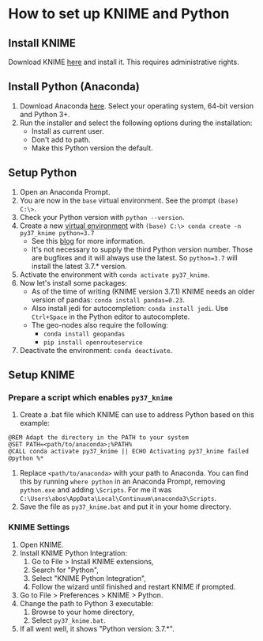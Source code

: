 # How to set up KNIME and Python
## Install KNIME
Download KNIME [here](https://www.knime.com/downloads/download-knime) and install it. This requires administrative rights.

## Install Python (Anaconda)
1. Download Anaconda [here](https://www.anaconda.com/distribution/#download-section). Select your operating system, 64-bit version and Python 3+.
1. Run the installer and select the following options during the installation:
    * Install as current user.
    * Don't add to path.
    * Make this Python version the default.

## Setup Python
1. Open an Anaconda Prompt.
1. You are now in the `base` virtual environment. See the prompt `(base) C:\>`.
1. Check your Python version with `python --version`.
1. Create a new [virtual environment](https://conda.io/projects/conda/en/latest/user-guide/tasks/manage-environments.html) with
```(base) C:\> conda create -n py37_knime python=3.7```
    * See this [blog](https://www.knime.com/blog/setting-up-the-knime-python-extension-revisited-for-python-30-and-20) for more information.
    * It's not necessary to supply the third Python version number. Those are bugfixes and it will always use the latest. So `python=3.7` will install the latest 3.7.* version.
1. Activate the environment with `conda activate py37_knime`.
1. Now let's install some packages:
    * As of the time of writing (KNIME version 3.7.1) KNIME needs an older version of pandas: `conda install pandas=0.23`.
    * Also install jedi for autocompletion: `conda install jedi`. Use `Ctrl+Space` in the Python editor to autocomplete.
    * The geo-nodes also require the following:
        * `conda install geopandas`
        * `pip install openrouteservice`
1. Deactivate the environment: `conda deactivate`.
        
## Setup KNIME
### Prepare a script which enables `py37_knime`
1. Create a .bat file which KNIME can use to address Python based on this example:
```
@REM Adapt the directory in the PATH to your system    
@SET PATH=<path/to/anaconda>;%PATH%  
@CALL conda activate py37_knime || ECHO Activating py37_knime failed  
@python %*
```
1. Replace `<path/to/anaconda>` with your path to Anaconda. You can find this by running `where python` in an Anaconda Prompt, removing `python.exe` and adding `\Scripts`. For me it was `C:\Users\abos\AppData\Local\Continuum\anaconda3\Scripts`.
1. Save the file as `py37_knime.bat` and put it in your home directory.

### KNIME Settings
1. Open KNIME.
1. Install KNIME Python Integration:
    1. Go to File > Install KNIME extensions,
    1. Search for "Python",
    1. Select "KNIME Python Integration",
    1. Follow the wizard until finished and restart KNIME if prompted.
1. Go to File > Preferences > KNIME > Python.
1. Change the path to Python 3 executable:
    1. Browse to your home directory,
    1. Select `py37_knime.bat`.
1. If all went well, it shows "Python version: 3.7.*".